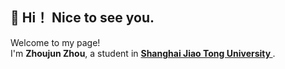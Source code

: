 ##  👋 Hi！ Nice to see you.</h1>
<p>Welcome to my page! </br> I'm <b>Zhoujun Zhou</b>, a student in <strong><a href="https://www.sjtu.edu.cn/"> Shanghai Jiao Tong University </a></strong>. </p>
<!--
**xingguangweiwo/xingguangweiwo** is a ✨ _special_ ✨ repository because its `README.md` (this file) appears on your GitHub profile.

Here are some ideas to get you started:

- 🔭 I’m currently working on ...
- 🌱 I’m currently learning ...
- 👯 I’m looking to collaborate on ...
- 🤔 I’m looking for help with ...
- 💬 Ask me about ...
- 📫 How to reach me: ...
- 😄 Pronouns: ...
- ⚡ Fun fact: ...
-->
